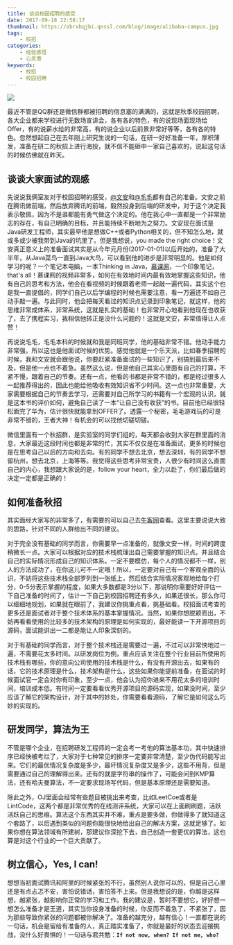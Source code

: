 ```yaml
---
title: 谈谈校园招聘的感受
date: 2017-09-18 22:58:17
thumbnail: https://obrxbqjbi.qnssl.com/blog/image/alibaba-campus.jpg
tags:
	- 校招
categories:
	- 经验感悟
	- 心灵港
keywords:
	- 校招
	- 校园招聘
---
```

![](https://obrxbqjbi.qnssl.com/blog/image/alibaba-campus.jpg)

最近不管是QQ群还是微信群都被招聘的信息塞的满满的，这就是秋季校园招聘，各大企业都来学校进行无数场宣讲会，各有各的特色，有的说现场面现场给Offer，有的说薪水给的非常高，有的说企业以后前景非常好等等，各有各的特色。忽然想起自己在去年刚上研究生说的一句话，在研一好好准备一年，厚积薄发，准备在研二的秋招上进行海投，就不信不能砸中一家自己喜欢的，说起这句话的时候仿佛就在昨天。

## 谈谈大家面试的观感
先说说我俩室友对于校园招聘的感受，[@文安](https://github.com/Wanz2)和[@毛毛](https://github.com/fightingmao)都有自己的准备。文安之前在腾讯做前端，然后放弃腾讯的前端，毅然投身到后端的研发中，对于这个决定我表示敬佩，因为不是谁都能有勇气做这个决定的。他在我心中一直都是一个非常励志的存在，有自己明确的目标，并且能持续不断地为之努力。文安现在面试是Java研发工程师，其实最早他是想做C++或者Python相关的，但不知怎么地，就或多或少被我带到Java的坑里了。但是我想说，you made the right choice！文安真正意义上的准备面试其实是从今年元月份(2017-01-01)以后开始的，准备了大半年，从Java菜鸟一直到Java大鸟，可以看到他的进步是非常明显的。他是如何学习的呢？一个笔记本电脑，一本Thinking in Java，[慕课网](http://www.imooc.com)，一个印象笔记，that's all！慕课网的视频非常多，如何在有效地时间内最有效地掌握这些知识，他有自己的思考和方法，他会在看视频的时候跟着老师一起敲一遍代码，其实这个也是我一直提倡的，同学们自己以后学编程的时候也需要注意，看一万遍还不如自己动手敲一遍。与此同时，他会把每天看过的知识点记录到印象笔记，就这样，他的思维非常成体系，非常系统，这就是扎实的基础！也非常开心地看到他现在也收获了，去了携程实习，我相信他转正是没什么问题的！这就是文安，非常值得让人点赞！

再说说毛毛，毛毛本科的时候就和我是同班同学，他的基础非常不错。他动手能力非常强，所以这也是他面试时候的优势。感觉他就是一个乐天派，比如春季招聘的时候，我和文安就会跟他说，你要赶紧准备面试的一些知识了，别搞到最后来不及，但是他一点也不着急。虽然这么说，但是他自己其实心里面有自己的打算，不紧不慢，跟着自己的节奏。还有一点，他看的书都是非常不错的，都是经过很多人一起推荐得出的，因此也能给他吸收有效知识省不少时间。这一点也非常重要，大家需要根据自己的节奏去学习，还需要对自己所学习的书籍有一个宏观的认识，就是这本书的评价如何，避免自己读了一本“让自己没有收获”的书。目前他已经很轻松面完了华为，估计很快就能拿到OFFER了。透露一个秘密，毛毛游戏玩的可是非常不错的，王者大神！有机会的可以找他切磋切磋。

微信里面有一个秋招群，是实验室的同学们组的，每天都会收到大家在群里面的消息，大家最近这段时间也都是非常的忙，其实不仅仅是在准备面试，更多的时候也是在思考自己以后的方向和去向。有的同学不想去北京，想去深圳，有的同学不想留杭州，想去北京，上海等等。我觉得这些思考非常宝贵，人很少有时间这么直面自己的内心，我想跟大家说的是，follow your heart，全力以赴了，你们最后做的决定一定都是正确的！

## 如何准备秋招
其实面经大家写的非常多了，有需要的可以自己去[牛客网](https://www.nowcoder.com/)查看。这里主要说说大致的思路，针对不同的人群给出不同的建议。

对于完全没有基础的同学而言，你需要早一点准备的，就像文安一样，时间的跨度稍微长一点。大家可以根据对应的技术栈梳理出自己需要掌握的知识点。并且结合自己的实际情况形成自己的知识体系。一定不要模仿，每个人的情况都不一样，别人的方法成功了，在你这儿可不一定哦！所以，一定要对自己有一个客观全面的认识，不妨将这些技术栈全部罗列到一张纸上，然后结合实际情况客观地给每个打分，0-5分表示掌握的程度，如果大多数都是3分以下，那说明你需要好好评估一下自己准备的时间了，估计一下自己到校园招聘还有多久，如果还很长，那么你可以细细地规划，如果就在眼前了，我建议你挑重点看，挑基础看。校招面试考查的更多还是面试者对于整个技术体系的基本掌握情况。当然，如果你想脱颖而出，不妨再看看使用的比较多的技术架构的原理是如何实现的，最好能读一下开源项目的源码，面试能讲出一二都是能让人印象深刻的。

对于有基础的同学而言，对于整个技术栈还是需要过一遍，不过可以非常快地过一遍，不需要花太多时间。以研发岗位为例，重点应该关注在整个行业目前所使用的技术栈有哪些，你的意向公司使用的技术栈是什么，有没有开源出去，如果有的话，它的技术原理是什么，技术架构是什么，这些如果你能提前准备，在面试的时候面试官一定会对你有印象，至少一点，他会认为招你进来不用花太多的培训时间，培训成本低。有时间一定要看看优秀开源项目的源码实现，如果没时间，至少应该了解它的架构设计，对于其中的妙处，你需要看看源码，了解它是如何这么巧妙的实现的。

## 研发同学，算法为王
不管是哪个企业，在招聘研发工程师的一定会考一考他的算法基本功，其中快速排序已经快被考烂了，大家对于七种常见的排序一定要非常清楚，至少伪代码能写出来。它们的最优情况复杂度是多少，最坏情况复杂度又是多少，这些不用背，但是需要通过自己的理解得出来。还有的就是字符串的操作了，可能会问到KMP算法，还有哈夫曼算法，不一定要求现场写代码，但是基本原理还是需要知道。

除此之外，OJ里面会经常有些题目被挑出来考查，比如LeetCoe或者是LintCode，这两个都是非常优秀的在线测评系统，大家可以在上面刷刷题，活跃活跃自己的思维。算法这个东西其实并不难，重点是要多做，你做得多了就知道这个套路了，以后遇到类似的问题你能很快地给出自己的解决方案，这就足够了。如果你想在算法领域有所建树，那建议你深挖下去，自己创造一套更优的算法，这也算是对这个行业的一个巨大贡献了。

## 树立信心，Yes, I can!
想想当初面试腾讯和阿里的时候紧张的不行，虽然别人说你可以的，但是自己心里还是有点忐忑不安，害怕说错话，害怕答不上来。但是我想说的是，你越是这样想，越紧张，越影响你正常的学习和工作。我的建议是，暂时不要想它，好好想一想怎么准备才是王道，其实当你投身准备的时候，你反而不着急了，不紧张了，因为那些导致你紧张的问题都被你解决了。准备的越充分，越有信心！一直都在说的一句话，机会是留给有准备的人，真正踏实准备了，你就是最好的状态去迎接挑战，没什么好畏惧的！一句话与君共勉：**`If not now, when? If not me, who?`**